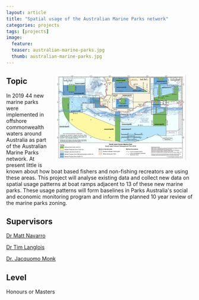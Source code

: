 ```yaml
---
layout: article
title: "Spatial usage of the Australian Marine Parks network"
categories: projects
tags: [projects]
image:
  feature: 
  teaser: australian-marine-parks.jpg
  thumb: australian-marine-parks.jpg
---
```

<img src='/images/australian-marine-parks.jpg' align='right' width="350" hspace="20" vspace="10">

## Topic 
In 2019 44 new marine parks were implemented in offshore commonwealth waters around Australia as part of the Australian Marine Parks network. At present little is known about how boat based fishers and non-fishing recreators are using these areas. This project will analyse existing data and collect new data on spatial usage patterns at boat ramps adjacent to 13 of these new marine parks. These usage patterns will form baselines in Parks Australia's social and economic monitoring program and inform the planned 10 year review of the marine parks zoning. 

## Supervisors
[Dr Matt Navarro](mailto:matthew.navarro@uwa.edu.au)

[Dr Tim Langlois](mailto:tim.langlois@uwa.edu.au)

[Dr. Jacquomo Monk](mailto:jacquomo.monk@utas.edu.au)

## Level
Honours or Masters
